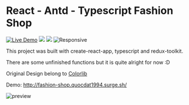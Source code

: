 React - Antd - Typescript Fashion Shop 
============
[![Live Demo](https://img.shields.io/badge/demo-online-green.svg)](http://responsive-cv.quocdat1994.surge.sh/) 
![](https://img.shields.io/badge/types-TypeScript-blue)
![](https://img.shields.io/badge/antd-AntDesign-blue)
![Responsive](https://img.shields.io/badge/responsive-website-green)

This project was built with create-react-app, typescript and redux-toolkit.

There are some unfinished functions but it is quite alright for now :D

Original Design belong to [Colorlib](https://colorlib.com/)

Demo: http://fashion-shop.quocdat1994.surge.sh/

![preview](https://i.ibb.co/qYMYbpZ/fashion-shop.png)

